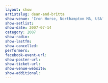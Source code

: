 ```yaml
---
layout: show
artistslug: dean-and-britta
show-venue: 'Iron Horse, Northampton MA, USA'
show-setlist: 
show-date: 2007-07-14
category: 2007
show-radio: 
show-lastfm: 
show-cancelled: 
performers: 
facebook-event-url: 
show-poster-url: 
show-ticket-url: 
show-venue-website: 
show-additional: 
---
```


